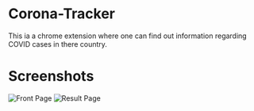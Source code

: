 # Corona-Tracker

This ia a chrome extension where one can find out information regarding COVID cases in there country.

# Screenshots

![Front Page](/dist/images/front.jpg)
![Result Page](/dist/images/back.jpg)

